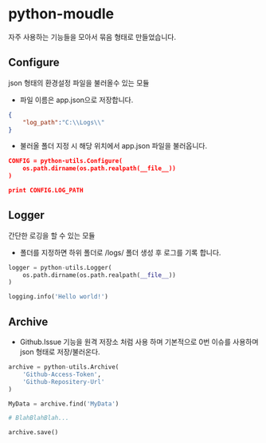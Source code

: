 # python-moudle
자주 사용하는 기능들을 모아서 묶음 형태로 만들었습니다.

## Configure
json 형태의 환경설정 파일을 불러올수 있는 모듈

- 파일 이름은 app.json으로 저장합니다.

```json
{
    "log_path":"C:\\Logs\\"
}
```


-  불러올 폴더 지정 시 해당 위치에서 app.json 파일을 불러옵니다.
```json
CONFIG = python-utils.Configure(
    os.path.dirname(os.path.realpath(__file__))
)

print CONFIG.LOG_PATH
```

## Logger
간단한 로깅을 할 수 있는 모듈

- 폴더를 지정하면 하위 폴더로 /logs/ 폴더 생성 후 로그를 기록 합니다.
```python
logger = python-utils.Logger(
    os.path.dirname(os.path.realpath(__file__))
)

logging.info('Hello world!')
```

## Archive
- Github.Issue 기능을 원격 저장소 처럼 사용 하며 기본적으로 0번 이슈를 사용하며 json 형태로 저장/불러온다.

```python
archive = python-utils.Archive(
    'Github-Access-Token',
    'Github-Repositery-Url'
)

MyData = archive.find('MyData')

# BlahBlahBlah...

archive.save()
```